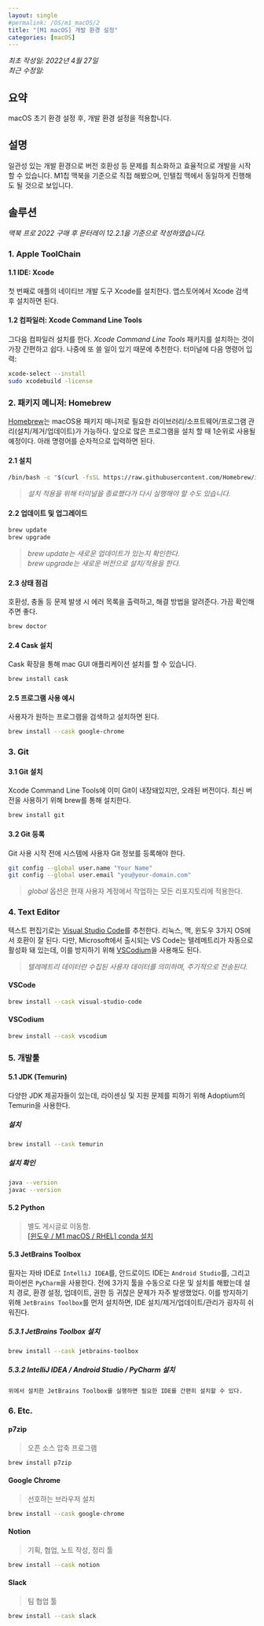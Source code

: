 ```yaml
---
layout: single
#permalink: /OS/m1_macOS/2
title: "[M1 macOS] 개발 환경 설정"
categories: [macOS]
---
```


*최초 작성일: 2022년 4월 27일*  
*최근 수정일:*

## 요약

macOS 초기 환경 설정 후, 개발 환경 설정을 적용합니다.

## 설명

일관성 있는 개발 환경으로 버전 호환성 등 문제를 최소화하고 효율적으로 개발을 시작할 수 있습니다. M1칩 맥북을 기준으로 직접 해봤으며, 인텔칩 맥에서 동일하게 진행해도 될 것으로 보입니다.

## 솔루션

*맥북 프로 2022 구매 후 몬터레이 12.2.1을 기준으로 작성하였습니다.*

### **1. Apple ToolChain**

#### 1.1 IDE: Xcode

첫 번째로 애플의 네이티브 개발 도구 Xcode를 설치한다. 앱스토어에서 Xcode 검색 후 설치하면 된다.

#### 1.2 컴파일러: Xcode Command Line Tools

그다음 컴파일러 설치를 한다. *Xcode Command Line Tools* 패키지를 설치하는 것이 가장 간편하고 쉽다. 나중에 또 쓸 일이 있기 때문에 추천한다. 터미널에 다음 명령어 입력:

```bash
xcode-select --install
sudo xcodebuild -license
```

### **2. 패키지 메니저: Homebrew**

[Homebrew](https://brew.sh/)는 macOS용 패키지 매니저로 필요한 라이브러리/소프트웨어/프로그램 관리(설치/제거/업데이트)가 가능하다. 앞으로 많은 프로그램을 설치 할 때 1순위로 사용될 예정이다. 아래 명령어를 순차적으로 입력하면 된다.

#### 2.1 설치

```bash
/bin/bash -c "$(curl -fsSL https://raw.githubusercontent.com/Homebrew/install/master/install.sh)"
```

> *설치 적용을 위해 터미널을 종료했다가 다시 실행해야 할 수도 있습니다.*

#### 2.2 업데이트 및 업그레이드

```bash
brew update
brew upgrade
```

> *brew update는 새로운 업데이트가 있는지 확인한다.*  
> *brew upgrade는 새로운 버전으로 설치/적용을 한다.*

#### 2.3 상태 점검

호환성, 충돌 등 문제 발생 시 에러 목록을 출력하고, 해결 방법을 알려준다. 가끔 확인해주면 좋다.

```bash
brew doctor
```

#### 2.4 Cask 설치

Cask 확장을 통해 mac GUI 애플리케이션 설치를 할 수 있습니다.

```bash
brew install cask
```

#### 2.5 프로그램 사용 예시

사용자가 원하는 프로그램을 검색하고 설치하면 된다.

```bash
brew install --cask google-chrome
```

### **3. Git**

#### 3.1 Git 설치

Xcode Command Line Tools에 이미 Git이 내장돼있지만, 오래된 버전이다. 최신 버전을 사용하기 위해 brew를 통해 설치한다.

```bash
brew install git
```

#### 3.2 Git 등록

Git 사용 시작 전에 시스템에 사용자 Git 정보를 등록해야 한다.

```bash
git config --global user.name "Your Name"
git config --global user.email "you@your-domain.com"
```

> *global* 옵션은 현재 사용자 계정에서 작업하는 모든 리포지토리에 적용한다.

### **4. Text Editor**

텍스트 편집기로는 [Visual Studio Code](https://code.visualstudio.com/)를 추천한다. 리눅스, 맥, 윈도우 3가지 OS에서 호환이 잘 된다. 다만, Microsoft에서 출시되는 VS Code는 텔레메트리가 자동으로 활성화 돼 있는데, 이를 방지하기 위해 [VSCodium](https://vscodium.com/)을 사용해도 된다.

> *텔레메트리 데이터란 수집된 사용자 데이터를 의미하며, 주기적으로 전송된다.*

#### VSCode

```bash
brew install --cask visual-studio-code
```

#### VSCodium

```bash
brew install --cask vscodium
```

### **5. 개발툴**

#### 5.1 JDK (Temurin)

다양한 JDK 제공자들이 있는데, 라이센싱 및 지원 문제를 피하기 위해 Adoptium의 Temurin을 사용한다.

##### 설치

```bash
brew install --cask temurin
```

##### 설치 확인

```bash
java --version
javac --version
```

#### 5.2 Python

> 별도 게시글로 이동함.  
[[윈도우 / M1 macOS / RHEL] conda 설치](https://sciode.tistory.com/5)

#### 5.3 JetBrains Toolbox

필자는 자바 IDE로 `IntelliJ IDEA`를, 안드로이드 IDE는 `Android Studio`를, 그리고 파이썬은 `PyCharm`을 사용한다. 전에 3가지 툴을 수동으로 다운 및 설치를 해봤는데 설치 경로, 환경 설정, 업데이트, 권한 등 귀찮은 문제가 자주 발생했었다. 이를 방지하기 위해 `JetBrains Toolbox`를 먼저 설치하면, IDE 설치/제거/업데이트/관리가 굉자히 쉬워진다.

##### **5.3.1 JetBrains Toolbox 설치**

```bash
brew install --cask jetbrains-toolbox
```

##### **5.3.2 IntelliJ IDEA / Android Studio / PyCharm 설치**

```text
위에서 설치한 JetBrains Toolbox를 실행하면 필요한 IDE를 간편히 설치할 수 있다.
```

### **6. Etc.**

#### p7zip

> 오픈 소스 압축 프로그램

```bash
brew install p7zip
```

#### Google Chrome

> 선호하는 브라우저 설치

```bash
brew install --cask google-chrome
```

#### Notion

> 기획, 협업, 노트 작성, 정리 툴

```bash
brew install --cask notion
```

#### Slack

> 팀 협업 툴

```bash
brew install --cask slack
```
